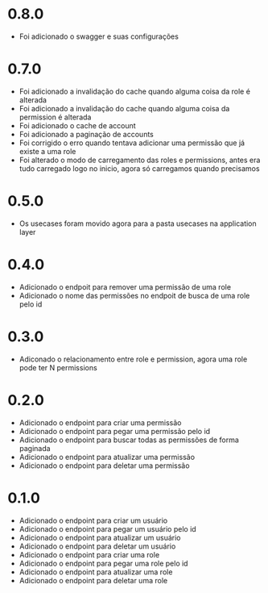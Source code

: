 # 0.8.0
- Foi adicionado o swagger e suas configurações

# 0.7.0
- Foi adicionado a invalidação do cache quando alguma coisa da role é alterada
- Foi adicionado a invalidação do cache quando alguma coisa da permission é alterada
- Foi adicionado o cache de account
- Foi adicionado a paginação de accounts
- Foi corrigido o erro quando tentava adicionar uma permissão que já existe a uma role
- Foi alterado o modo de carregamento das roles e permissions, antes era tudo carregado logo no inicio, agora só carregamos quando precisamos

# 0.5.0
- Os usecases foram movido agora para a pasta usecases na application layer

# 0.4.0
- Adicionado o endpoit para remover uma permissão de uma role
- Adicionado o nome das permissões no endpoit de busca de uma role pelo id

# 0.3.0
- Adiconado o relacionamento entre role e permission, agora uma role pode ter N permissions

# 0.2.0
- Adicionado o endpoint para criar uma permissão
- Adicionado o endpoint para pegar uma permissão pelo id
- Adicionado o endpoint para buscar todas as permissões de forma paginada
- Adicionado o endpoint para atualizar uma permissão
- Adicionado o endpoint para deletar uma permissão

# 0.1.0
- Adicionado o endpoint para criar um usuário
- Adicionado o endpoint para pegar um usuário pelo id
- Adicionado o endpoint para atualizar um usuário
- Adicionado o endpoint para deletar um usuário
- Adicionado o endpoint para criar uma role
- Adicionado o endpoint para pegar uma role pelo id
- Adicionado o endpoint para atualizar uma role
- Adicionado o endpoint para deletar uma role